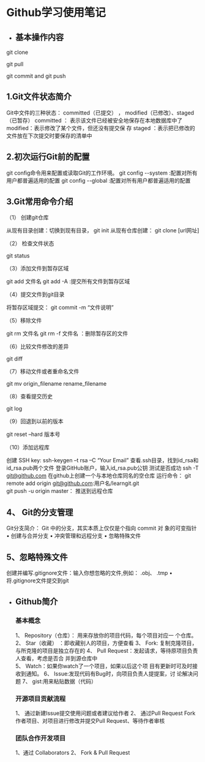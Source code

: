 # Github学习使用笔记  

+ ## 基本操作内容

git clone  

git pull  

git commit and git push

## 1.Git文件状态简介

Git中文件的三种状态： committed（已提交） ， modified（已修改）、staged（已暂存）
committed ： 表示该文件已经被安全地保存在本地数据库中了
modified：表示修改了某个文件，但还没有提交保 存
staged ：表示把已修改的文件放在下次提交时要保存的清单中     

## 2.初次运行Git前的配置  

git config命令用来配置或读取Git的工作环境。
git config --system :配置对所有用户都普遍适用的配置
git config --global :配置对所有用户都普遍适用的配置  

## 3.Git常用命令介绍   

（1） 创建git仓库

从现有目录创建：切换到现有目录， git init
从现有仓库创建： git clone [url网址]

（2） 检查文件状态

git status

（3）添加文件到暂存区域

git add 文件名
git add -A :提交所有文件到暂存区域

（4）提交文件到git目录

将暂存区域提交： git commit -m “文件说明”

（5）移除文件

git rm 文件名
git rm -f 文件名 ：删除暂存区的文件

（6）比较文件修改的差异

git diff

（7）移动文件或者重命名文件

git mv origin_filename rename_filename

（8）查看提交历史

git log

（9）回退到以前的版本

git reset –hard 版本号

（10）添加远程库

创建 SSH key: ssh-keygen –t rsa –C “Your Email”
查看.ssh目录，找到id_rsa和id_rsa.pub两个文件
登录GitHub账户，输入id_rsa.pub公钥
测试是否成功 ssh -T git@github.com
在github上创建一个与本地仓库同名的空仓库
运行命令： git remote add origin git@github.com:用户名/learngit.git  
git push -u origin master： 推送到远程仓库  

## 4、 Git的分支管理  

Git分支简介： Git 中的分支，其实本质上仅仅是个指向 commit 对
象的可变指针
• 创建与合并分支
• 冲突管理和远程分支
• 忽略特殊文件  

## 5、忽略特殊文件  

创建并编写.gitignore文件：输入你想忽略的文件,例如： .obj、 .tmp
• 将.gitignore文件提交到git  



+ ## Github简介

  ### 基本概念

  1、 Repository（仓库）： 用来存放你的项目代码，每个项目对应一
  个仓库。
  2、 Star（收藏） ：即收藏别人的项目，方便查看
  3、 Fork: 复制克隆项目，与所克隆的项目是独立存在的
  4、 Pull Request：发起请求，等待原项目负责人查看，考虑是否合
  并到源仓库中  
  5、 Watch：如果你watch了一个项目，如果以后这个项
  目有更新时可及时接收到通知。
  6、 Issue:发现代码有Bug时，向项目负责人提提案，讨
  论解决问题
  7、 gist:用来粘贴数据（代码）  

  ### 开源项目贡献流程  

  1、 通过新建Issue提交使用问题或者建议给作者
  2、 通过Pull Request Fork 作者项目、对项目进行修改并提交Pull Request、等待作者审核  

  ### 团队合作开发项目

  1、通过 Collaborators   2、 Fork & Pull Request  